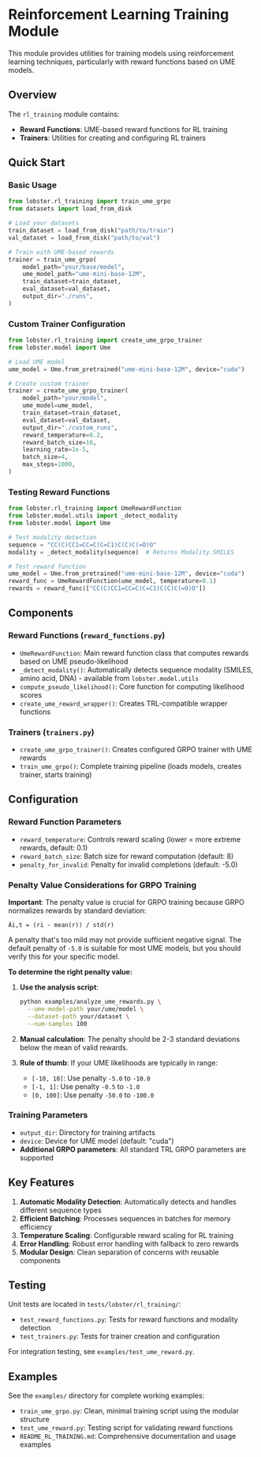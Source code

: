 # Reinforcement Learning Training Module

This module provides utilities for training models using reinforcement learning techniques, particularly with reward functions based on UME models.

## Overview

The `rl_training` module contains:

- **Reward Functions**: UME-based reward functions for RL training
- **Trainers**: Utilities for creating and configuring RL trainers

## Quick Start

### Basic Usage

```python
from lobster.rl_training import train_ume_grpo
from datasets import load_from_disk

# Load your datasets
train_dataset = load_from_disk("path/to/train")
val_dataset = load_from_disk("path/to/val")

# Train with UME-based rewards
trainer = train_ume_grpo(
    model_path="your/base/model",
    ume_model_path="ume-mini-base-12M",
    train_dataset=train_dataset,
    eval_dataset=val_dataset,
    output_dir="./runs",
)
```

### Custom Trainer Configuration

```python
from lobster.rl_training import create_ume_grpo_trainer
from lobster.model import Ume

# Load UME model
ume_model = Ume.from_pretrained("ume-mini-base-12M", device="cuda")

# Create custom trainer
trainer = create_ume_grpo_trainer(
    model_path="your/model",
    ume_model=ume_model,
    train_dataset=train_dataset,
    eval_dataset=val_dataset,
    output_dir="./custom_runs",
    reward_temperature=0.2,
    reward_batch_size=16,
    learning_rate=1e-5,
    batch_size=4,
    max_steps=1000,
)
```

### Testing Reward Functions

```python
from lobster.rl_training import UmeRewardFunction
from lobster.model.utils import _detect_modality
from lobster.model import Ume

# Test modality detection
sequence = "CC(C)CC1=CC=C(C=C1)C(C)C(=O)O"
modality = _detect_modality(sequence)  # Returns Modality.SMILES

# Test reward function
ume_model = Ume.from_pretrained("ume-mini-base-12M", device="cuda")
reward_func = UmeRewardFunction(ume_model, temperature=0.1)
rewards = reward_func(["CC(C)CC1=CC=C(C=C1)C(C)C(=O)O"])
```

## Components

### Reward Functions (`reward_functions.py`)

- `UmeRewardFunction`: Main reward function class that computes rewards based on UME pseudo-likelihood
- `_detect_modality()`: Automatically detects sequence modality (SMILES, amino acid, DNA) - available from `lobster.model.utils`
- `compute_pseudo_likelihood()`: Core function for computing likelihood scores
- `create_ume_reward_wrapper()`: Creates TRL-compatible wrapper functions

### Trainers (`trainers.py`)

- `create_ume_grpo_trainer()`: Creates configured GRPO trainer with UME rewards
- `train_ume_grpo()`: Complete training pipeline (loads models, creates trainer, starts training)

## Configuration

### Reward Function Parameters

- `reward_temperature`: Controls reward scaling (lower = more extreme rewards, default: 0.1)
- `reward_batch_size`: Batch size for reward computation (default: 8)
- `penalty_for_invalid`: Penalty for invalid completions (default: -5.0)

### Penalty Value Considerations for GRPO Training

**Important**: The penalty value is crucial for GRPO training because GRPO normalizes rewards by standard deviation:

```
Âi,t = (ri - mean(r)) / std(r)
```

A penalty that's too mild may not provide sufficient negative signal. The default penalty of `-5.0` is suitable for most UME models, but you should verify this for your specific model.

**To determine the right penalty value:**

1. **Use the analysis script**:
   ```bash
   python examples/analyze_ume_rewards.py \
     --ume-model-path your/ume/model \
     --dataset-path your/dataset \
     --num-samples 100
   ```

2. **Manual calculation**: The penalty should be 2-3 standard deviations below the mean of valid rewards.

3. **Rule of thumb**: If your UME likelihoods are typically in range:
   - `[-10, 10]`: Use penalty `-5.0` to `-10.0`
   - `[-1, 1]`: Use penalty `-0.5` to `-1.0`  
   - `[0, 100]`: Use penalty `-50.0` to `-100.0`

### Training Parameters

- `output_dir`: Directory for training artifacts
- `device`: Device for UME model (default: "cuda")
- **Additional GRPO parameters**: All standard TRL GRPO parameters are supported

## Key Features

1. **Automatic Modality Detection**: Automatically detects and handles different sequence types
2. **Efficient Batching**: Processes sequences in batches for memory efficiency
3. **Temperature Scaling**: Configurable reward scaling for RL training
4. **Error Handling**: Robust error handling with fallback to zero rewards
5. **Modular Design**: Clean separation of concerns with reusable components

## Testing

Unit tests are located in `tests/lobster/rl_training/`:

- `test_reward_functions.py`: Tests for reward functions and modality detection
- `test_trainers.py`: Tests for trainer creation and configuration

For integration testing, see `examples/test_ume_reward.py`.

## Examples

See the `examples/` directory for complete working examples:

- `train_ume_grpo.py`: Clean, minimal training script using the modular structure
- `test_ume_reward.py`: Testing script for validating reward functions
- `README_RL_TRAINING.md`: Comprehensive documentation and usage examples 